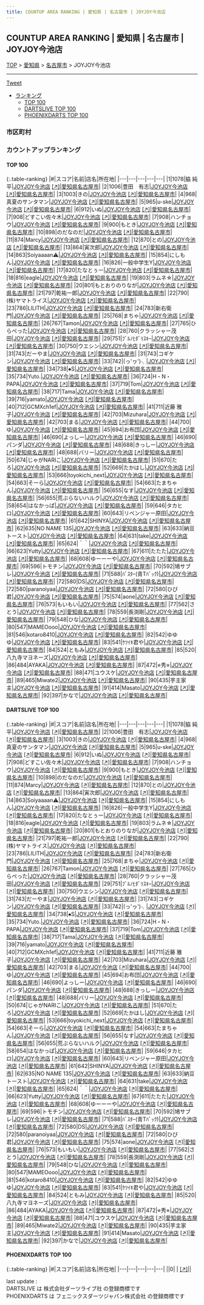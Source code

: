```yaml
---
title: COUNTUP AREA RANKING | 愛知県 | 名古屋市 | JOYJOY今池店
---
```

## COUNTUP AREA RANKING | 愛知県 | 名古屋市 | JOYJOY今池店

[TOP](/darts/rank/) > [愛知県](/darts/rank/愛知県/) > [名古屋市](/darts/rank/愛知県/名古屋市/) > JOYJOY今池店

___

<a href="https://twitter.com/share?ref_src=twsrc%5Etfw" data-text="COUNTUP AREA RANKING | 愛知県名古屋市JOYJOY今池店" class="twitter-share-button" data-hashtags="DARTSLIVE,PHOENIXDARTS,darts,ダーツ" data-show-count="false">Tweet</a>

* [ランキング](#カウントアップランキング)
    * [TOP 100](#top-100)
    * [DARTSLIVE TOP 100](#dartslive-top-100)
    * [PHOENIXDARTS TOP 100](#phoenixdarts-top-100)

### 市区町村

<ul>

</ul>

### カウントアップランキング

#### TOP 100



{:.table-ranking}
|#|スコア|名前|店名|所在地|
|---|---|---|---|---|
|1|1078|<span class="rank-name-dl">脇 純平</span>|<a href="/darts/rank/shops/b79e702b205a58aca3f63593b5358cc4.html">JOYJOY今池店</a> <a href="https://search.dartslive.com/jp/shop/b79e702b205a58aca3f63593b5358cc4">[↗]</a>|<a href="/darts/rank/愛知県/名古屋市">愛知県名古屋市</a>|
|2|1006|<span class="rank-name-dl">豊田　有志</span>|<a href="/darts/rank/shops/b79e702b205a58aca3f63593b5358cc4.html">JOYJOY今池店</a> <a href="https://search.dartslive.com/jp/shop/b79e702b205a58aca3f63593b5358cc4">[↗]</a>|<a href="/darts/rank/愛知県/名古屋市">愛知県名古屋市</a>|
|3|1003|<span class="rank-name-dl">きの</span>|<a href="/darts/rank/shops/b79e702b205a58aca3f63593b5358cc4.html">JOYJOY今池店</a> <a href="https://search.dartslive.com/jp/shop/b79e702b205a58aca3f63593b5358cc4">[↗]</a>|<a href="/darts/rank/愛知県/名古屋市">愛知県名古屋市</a>|
|4|968|<span class="rank-name-dl">真夏のサンタマン</span>|<a href="/darts/rank/shops/b79e702b205a58aca3f63593b5358cc4.html">JOYJOY今池店</a> <a href="https://search.dartslive.com/jp/shop/b79e702b205a58aca3f63593b5358cc4">[↗]</a>|<a href="/darts/rank/愛知県/名古屋市">愛知県名古屋市</a>|
|5|965|<span class="rank-name-dl">u-ske</span>|<a href="/darts/rank/shops/b79e702b205a58aca3f63593b5358cc4.html">JOYJOY今池店</a> <a href="https://search.dartslive.com/jp/shop/b79e702b205a58aca3f63593b5358cc4">[↗]</a>|<a href="/darts/rank/愛知県/名古屋市">愛知県名古屋市</a>|
|6|912|<span class="rank-name-dl">いぬ</span>|<a href="/darts/rank/shops/b79e702b205a58aca3f63593b5358cc4.html">JOYJOY今池店</a> <a href="https://search.dartslive.com/jp/shop/b79e702b205a58aca3f63593b5358cc4">[↗]</a>|<a href="/darts/rank/愛知県/名古屋市">愛知県名古屋市</a>|
|7|908|<span class="rank-name-dl">どすこい佐々木</span>|<a href="/darts/rank/shops/b79e702b205a58aca3f63593b5358cc4.html">JOYJOY今池店</a> <a href="https://search.dartslive.com/jp/shop/b79e702b205a58aca3f63593b5358cc4">[↗]</a>|<a href="/darts/rank/愛知県/名古屋市">愛知県名古屋市</a>|
|7|908|<span class="rank-name-dl">ハンチョウ</span>|<a href="/darts/rank/shops/b79e702b205a58aca3f63593b5358cc4.html">JOYJOY今池店</a> <a href="https://search.dartslive.com/jp/shop/b79e702b205a58aca3f63593b5358cc4">[↗]</a>|<a href="/darts/rank/愛知県/名古屋市">愛知県名古屋市</a>|
|9|900|<span class="rank-name-dl">もとき</span>|<a href="/darts/rank/shops/b79e702b205a58aca3f63593b5358cc4.html">JOYJOY今池店</a> <a href="https://search.dartslive.com/jp/shop/b79e702b205a58aca3f63593b5358cc4">[↗]</a>|<a href="/darts/rank/愛知県/名古屋市">愛知県名古屋市</a>|
|10|898|<span class="rank-name-dl">のだなのだ</span>|<a href="/darts/rank/shops/b79e702b205a58aca3f63593b5358cc4.html">JOYJOY今池店</a> <a href="https://search.dartslive.com/jp/shop/b79e702b205a58aca3f63593b5358cc4">[↗]</a>|<a href="/darts/rank/愛知県/名古屋市">愛知県名古屋市</a>|
|11|874|<span class="rank-name-dl">Marcy</span>|<a href="/darts/rank/shops/b79e702b205a58aca3f63593b5358cc4.html">JOYJOY今池店</a> <a href="https://search.dartslive.com/jp/shop/b79e702b205a58aca3f63593b5358cc4">[↗]</a>|<a href="/darts/rank/愛知県/名古屋市">愛知県名古屋市</a>|
|12|870|<span class="rank-name-dl">との</span>|<a href="/darts/rank/shops/b79e702b205a58aca3f63593b5358cc4.html">JOYJOY今池店</a> <a href="https://search.dartslive.com/jp/shop/b79e702b205a58aca3f63593b5358cc4">[↗]</a>|<a href="/darts/rank/愛知県/名古屋市">愛知県名古屋市</a>|
|13|864|<span class="rank-name-dl">寅次郎</span>|<a href="/darts/rank/shops/b79e702b205a58aca3f63593b5358cc4.html">JOYJOY今池店</a> <a href="https://search.dartslive.com/jp/shop/b79e702b205a58aca3f63593b5358cc4">[↗]</a>|<a href="/darts/rank/愛知県/名古屋市">愛知県名古屋市</a>|
|14|863|<span class="rank-name-dl">Soiyaaaan⚠️</span>|<a href="/darts/rank/shops/b79e702b205a58aca3f63593b5358cc4.html">JOYJOY今池店</a> <a href="https://search.dartslive.com/jp/shop/b79e702b205a58aca3f63593b5358cc4">[↗]</a>|<a href="/darts/rank/愛知県/名古屋市">愛知県名古屋市</a>|
|15|854|<span class="rank-name-dl">にしもん</span>|<a href="/darts/rank/shops/b79e702b205a58aca3f63593b5358cc4.html">JOYJOY今池店</a> <a href="https://search.dartslive.com/jp/shop/b79e702b205a58aca3f63593b5358cc4">[↗]</a>|<a href="/darts/rank/愛知県/名古屋市">愛知県名古屋市</a>|
|16|826|<span class="rank-name-dl">一般中学生Y</span>|<a href="/darts/rank/shops/b79e702b205a58aca3f63593b5358cc4.html">JOYJOY今池店</a> <a href="https://search.dartslive.com/jp/shop/b79e702b205a58aca3f63593b5358cc4">[↗]</a>|<a href="/darts/rank/愛知県/名古屋市">愛知県名古屋市</a>|
|17|820|<span class="rank-name-dl">たなとぅー</span>|<a href="/darts/rank/shops/b79e702b205a58aca3f63593b5358cc4.html">JOYJOY今池店</a> <a href="https://search.dartslive.com/jp/shop/b79e702b205a58aca3f63593b5358cc4">[↗]</a>|<a href="/darts/rank/愛知県/名古屋市">愛知県名古屋市</a>|
|18|816|<span class="rank-name-dl">eagle</span>|<a href="/darts/rank/shops/b79e702b205a58aca3f63593b5358cc4.html">JOYJOY今池店</a> <a href="https://search.dartslive.com/jp/shop/b79e702b205a58aca3f63593b5358cc4">[↗]</a>|<a href="/darts/rank/愛知県/名古屋市">愛知県名古屋市</a>|
|19|803|<span class="rank-name-dl">ラムネ☆</span>|<a href="/darts/rank/shops/b79e702b205a58aca3f63593b5358cc4.html">JOYJOY今池店</a> <a href="https://search.dartslive.com/jp/shop/b79e702b205a58aca3f63593b5358cc4">[↗]</a>|<a href="/darts/rank/愛知県/名古屋市">愛知県名古屋市</a>|
|20|801|<span class="rank-name-dl">もとおりのりなが</span>|<a href="/darts/rank/shops/b79e702b205a58aca3f63593b5358cc4.html">JOYJOY今池店</a> <a href="https://search.dartslive.com/jp/shop/b79e702b205a58aca3f63593b5358cc4">[↗]</a>|<a href="/darts/rank/愛知県/名古屋市">愛知県名古屋市</a>|
|21|797|<span class="rank-name-dl">乾祐一郎</span>|<a href="/darts/rank/shops/b79e702b205a58aca3f63593b5358cc4.html">JOYJOY今池店</a> <a href="https://search.dartslive.com/jp/shop/b79e702b205a58aca3f63593b5358cc4">[↗]</a>|<a href="/darts/rank/愛知県/名古屋市">愛知県名古屋市</a>|
|22|790|<span class="rank-name-dl">(株)ヤマトライス</span>|<a href="/darts/rank/shops/b79e702b205a58aca3f63593b5358cc4.html">JOYJOY今池店</a> <a href="https://search.dartslive.com/jp/shop/b79e702b205a58aca3f63593b5358cc4">[↗]</a>|<a href="/darts/rank/愛知県/名古屋市">愛知県名古屋市</a>|
|23|786|<span class="rank-name-dl">LILITH</span>|<a href="/darts/rank/shops/b79e702b205a58aca3f63593b5358cc4.html">JOYJOY今池店</a> <a href="https://search.dartslive.com/jp/shop/b79e702b205a58aca3f63593b5358cc4">[↗]</a>|<a href="/darts/rank/愛知県/名古屋市">愛知県名古屋市</a>|
|24|783|<span class="rank-name-dl">新右衛門</span>|<a href="/darts/rank/shops/b79e702b205a58aca3f63593b5358cc4.html">JOYJOY今池店</a> <a href="https://search.dartslive.com/jp/shop/b79e702b205a58aca3f63593b5358cc4">[↗]</a>|<a href="/darts/rank/愛知県/名古屋市">愛知県名古屋市</a>|
|25|768|<span class="rank-name-dl">まちゃ</span>|<a href="/darts/rank/shops/b79e702b205a58aca3f63593b5358cc4.html">JOYJOY今池店</a> <a href="https://search.dartslive.com/jp/shop/b79e702b205a58aca3f63593b5358cc4">[↗]</a>|<a href="/darts/rank/愛知県/名古屋市">愛知県名古屋市</a>|
|26|767|<span class="rank-name-dl">Tamon</span>|<a href="/darts/rank/shops/b79e702b205a58aca3f63593b5358cc4.html">JOYJOY今池店</a> <a href="https://search.dartslive.com/jp/shop/b79e702b205a58aca3f63593b5358cc4">[↗]</a>|<a href="/darts/rank/愛知県/名古屋市">愛知県名古屋市</a>|
|27|765|<span class="rank-name-dl">ひらぺった</span>|<a href="/darts/rank/shops/b79e702b205a58aca3f63593b5358cc4.html">JOYJOY今池店</a> <a href="https://search.dartslive.com/jp/shop/b79e702b205a58aca3f63593b5358cc4">[↗]</a>|<a href="/darts/rank/愛知県/名古屋市">愛知県名古屋市</a>|
|28|760|<span class="rank-name-dl">クラッシャー茂田</span>|<a href="/darts/rank/shops/b79e702b205a58aca3f63593b5358cc4.html">JOYJOY今池店</a> <a href="https://search.dartslive.com/jp/shop/b79e702b205a58aca3f63593b5358cc4">[↗]</a>|<a href="/darts/rank/愛知県/名古屋市">愛知県名古屋市</a>|
|29|751|<span class="rank-name-dl">ﾌﾞﾙﾉﾋﾀﾞﾘｽｷｰ</span>|<a href="/darts/rank/shops/b79e702b205a58aca3f63593b5358cc4.html">JOYJOY今池店</a> <a href="https://search.dartslive.com/jp/shop/b79e702b205a58aca3f63593b5358cc4">[↗]</a>|<a href="/darts/rank/愛知県/名古屋市">愛知県名古屋市</a>|
|30|750|<span class="rank-name-dl">ウエシン</span>|<a href="/darts/rank/shops/b79e702b205a58aca3f63593b5358cc4.html">JOYJOY今池店</a> <a href="https://search.dartslive.com/jp/shop/b79e702b205a58aca3f63593b5358cc4">[↗]</a>|<a href="/darts/rank/愛知県/名古屋市">愛知県名古屋市</a>|
|31|743|<span class="rank-name-dl">だーやま</span>|<a href="/darts/rank/shops/b79e702b205a58aca3f63593b5358cc4.html">JOYJOY今池店</a> <a href="https://search.dartslive.com/jp/shop/b79e702b205a58aca3f63593b5358cc4">[↗]</a>|<a href="/darts/rank/愛知県/名古屋市">愛知県名古屋市</a>|
|31|743|<span class="rank-name-dl">コギケン</span>|<a href="/darts/rank/shops/b79e702b205a58aca3f63593b5358cc4.html">JOYJOY今池店</a> <a href="https://search.dartslive.com/jp/shop/b79e702b205a58aca3f63593b5358cc4">[↗]</a>|<a href="/darts/rank/愛知県/名古屋市">愛知県名古屋市</a>|
|33|742|<span class="rank-name-dl">(っ&#x27;ヮ&#x27;)╮</span>|<a href="/darts/rank/shops/b79e702b205a58aca3f63593b5358cc4.html">JOYJOY今池店</a> <a href="https://search.dartslive.com/jp/shop/b79e702b205a58aca3f63593b5358cc4">[↗]</a>|<a href="/darts/rank/愛知県/名古屋市">愛知県名古屋市</a>|
|34|738|<span class="rank-name-dl">♠︎S</span>|<a href="/darts/rank/shops/b79e702b205a58aca3f63593b5358cc4.html">JOYJOY今池店</a> <a href="https://search.dartslive.com/jp/shop/b79e702b205a58aca3f63593b5358cc4">[↗]</a>|<a href="/darts/rank/愛知県/名古屋市">愛知県名古屋市</a>|
|35|734|<span class="rank-name-dl">Yuto.</span>|<a href="/darts/rank/shops/b79e702b205a58aca3f63593b5358cc4.html">JOYJOY今池店</a> <a href="https://search.dartslive.com/jp/shop/b79e702b205a58aca3f63593b5358cc4">[↗]</a>|<a href="/darts/rank/愛知県/名古屋市">愛知県名古屋市</a>|
|36|724|<span class="rank-name-dl">H・N・PAPA</span>|<a href="/darts/rank/shops/b79e702b205a58aca3f63593b5358cc4.html">JOYJOY今池店</a> <a href="https://search.dartslive.com/jp/shop/b79e702b205a58aca3f63593b5358cc4">[↗]</a>|<a href="/darts/rank/愛知県/名古屋市">愛知県名古屋市</a>|
|37|719|<span class="rank-name-dl">Tom</span>|<a href="/darts/rank/shops/b79e702b205a58aca3f63593b5358cc4.html">JOYJOY今池店</a> <a href="https://search.dartslive.com/jp/shop/b79e702b205a58aca3f63593b5358cc4">[↗]</a>|<a href="/darts/rank/愛知県/名古屋市">愛知県名古屋市</a>|
|38|717|<span class="rank-name-dl">Tama</span>|<a href="/darts/rank/shops/b79e702b205a58aca3f63593b5358cc4.html">JOYJOY今池店</a> <a href="https://search.dartslive.com/jp/shop/b79e702b205a58aca3f63593b5358cc4">[↗]</a>|<a href="/darts/rank/愛知県/名古屋市">愛知県名古屋市</a>|
|39|716|<span class="rank-name-dl">yamato</span>|<a href="/darts/rank/shops/b79e702b205a58aca3f63593b5358cc4.html">JOYJOY今池店</a> <a href="https://search.dartslive.com/jp/shop/b79e702b205a58aca3f63593b5358cc4">[↗]</a>|<a href="/darts/rank/愛知県/名古屋市">愛知県名古屋市</a>|
|40|712|<span class="rank-name-dl">GCMXch1ef</span>|<a href="/darts/rank/shops/b79e702b205a58aca3f63593b5358cc4.html">JOYJOY今池店</a> <a href="https://search.dartslive.com/jp/shop/b79e702b205a58aca3f63593b5358cc4">[↗]</a>|<a href="/darts/rank/愛知県/名古屋市">愛知県名古屋市</a>|
|41|711|<span class="rank-name-dl">近藤 雅子</span>|<a href="/darts/rank/shops/b79e702b205a58aca3f63593b5358cc4.html">JOYJOY今池店</a> <a href="https://search.dartslive.com/jp/shop/b79e702b205a58aca3f63593b5358cc4">[↗]</a>|<a href="/darts/rank/愛知県/名古屋市">愛知県名古屋市</a>|
|42|703|<span class="rank-name-dl">Mizuhara</span>|<a href="/darts/rank/shops/b79e702b205a58aca3f63593b5358cc4.html">JOYJOY今池店</a> <a href="https://search.dartslive.com/jp/shop/b79e702b205a58aca3f63593b5358cc4">[↗]</a>|<a href="/darts/rank/愛知県/名古屋市">愛知県名古屋市</a>|
|42|703|<span class="rank-name-dl">まる</span>|<a href="/darts/rank/shops/b79e702b205a58aca3f63593b5358cc4.html">JOYJOY今池店</a> <a href="https://search.dartslive.com/jp/shop/b79e702b205a58aca3f63593b5358cc4">[↗]</a>|<a href="/darts/rank/愛知県/名古屋市">愛知県名古屋市</a>|
|44|700|<span class="rank-name-dl">ゆ</span>|<a href="/darts/rank/shops/b79e702b205a58aca3f63593b5358cc4.html">JOYJOY今池店</a> <a href="https://search.dartslive.com/jp/shop/b79e702b205a58aca3f63593b5358cc4">[↗]</a>|<a href="/darts/rank/愛知県/名古屋市">愛知県名古屋市</a>|
|45|694|<span class="rank-name-dl">お布団</span>|<a href="/darts/rank/shops/b79e702b205a58aca3f63593b5358cc4.html">JOYJOY今池店</a> <a href="https://search.dartslive.com/jp/shop/b79e702b205a58aca3f63593b5358cc4">[↗]</a>|<a href="/darts/rank/愛知県/名古屋市">愛知県名古屋市</a>|
|46|690|<span class="rank-name-dl">よっしー</span>|<a href="/darts/rank/shops/b79e702b205a58aca3f63593b5358cc4.html">JOYJOY今池店</a> <a href="https://search.dartslive.com/jp/shop/b79e702b205a58aca3f63593b5358cc4">[↗]</a>|<a href="/darts/rank/愛知県/名古屋市">愛知県名古屋市</a>|
|46|690|<span class="rank-name-dl">パンダ</span>|<a href="/darts/rank/shops/b79e702b205a58aca3f63593b5358cc4.html">JOYJOY今池店</a> <a href="https://search.dartslive.com/jp/shop/b79e702b205a58aca3f63593b5358cc4">[↗]</a>|<a href="/darts/rank/愛知県/名古屋市">愛知県名古屋市</a>|
|48|688|<span class="rank-name-dl">きっしー</span>|<a href="/darts/rank/shops/b79e702b205a58aca3f63593b5358cc4.html">JOYJOY今池店</a> <a href="https://search.dartslive.com/jp/shop/b79e702b205a58aca3f63593b5358cc4">[↗]</a>|<a href="/darts/rank/愛知県/名古屋市">愛知県名古屋市</a>|
|48|688|<span class="rank-name-dl">バリー</span>|<a href="/darts/rank/shops/b79e702b205a58aca3f63593b5358cc4.html">JOYJOY今池店</a> <a href="https://search.dartslive.com/jp/shop/b79e702b205a58aca3f63593b5358cc4">[↗]</a>|<a href="/darts/rank/愛知県/名古屋市">愛知県名古屋市</a>|
|50|674|<span class="rank-name-dl">じゃがNARIこ</span>|<a href="/darts/rank/shops/b79e702b205a58aca3f63593b5358cc4.html">JOYJOY今池店</a> <a href="https://search.dartslive.com/jp/shop/b79e702b205a58aca3f63593b5358cc4">[↗]</a>|<a href="/darts/rank/愛知県/名古屋市">愛知県名古屋市</a>|
|51|670|<span class="rank-name-dl">たろ</span>|<a href="/darts/rank/shops/b79e702b205a58aca3f63593b5358cc4.html">JOYJOY今池店</a> <a href="https://search.dartslive.com/jp/shop/b79e702b205a58aca3f63593b5358cc4">[↗]</a>|<a href="/darts/rank/愛知県/名古屋市">愛知県名古屋市</a>|
|52|669|<span class="rank-name-dl">たかはし</span>|<a href="/darts/rank/shops/b79e702b205a58aca3f63593b5358cc4.html">JOYJOY今池店</a> <a href="https://search.dartslive.com/jp/shop/b79e702b205a58aca3f63593b5358cc4">[↗]</a>|<a href="/darts/rank/愛知県/名古屋市">愛知県名古屋市</a>|
|53|666|<span class="rank-name-dl">toyokichi_next</span>|<a href="/darts/rank/shops/b79e702b205a58aca3f63593b5358cc4.html">JOYJOY今池店</a> <a href="https://search.dartslive.com/jp/shop/b79e702b205a58aca3f63593b5358cc4">[↗]</a>|<a href="/darts/rank/愛知県/名古屋市">愛知県名古屋市</a>|
|54|663|<span class="rank-name-dl">そーら</span>|<a href="/darts/rank/shops/b79e702b205a58aca3f63593b5358cc4.html">JOYJOY今池店</a> <a href="https://search.dartslive.com/jp/shop/b79e702b205a58aca3f63593b5358cc4">[↗]</a>|<a href="/darts/rank/愛知県/名古屋市">愛知県名古屋市</a>|
|54|663|<span class="rank-name-dl">たまちゃん</span>|<a href="/darts/rank/shops/b79e702b205a58aca3f63593b5358cc4.html">JOYJOY今池店</a> <a href="https://search.dartslive.com/jp/shop/b79e702b205a58aca3f63593b5358cc4">[↗]</a>|<a href="/darts/rank/愛知県/名古屋市">愛知県名古屋市</a>|
|56|655|<span class="rank-name-dl">なす</span>|<a href="/darts/rank/shops/b79e702b205a58aca3f63593b5358cc4.html">JOYJOY今池店</a> <a href="https://search.dartslive.com/jp/shop/b79e702b205a58aca3f63593b5358cc4">[↗]</a>|<a href="/darts/rank/愛知県/名古屋市">愛知県名古屋市</a>|
|56|655|<span class="rank-name-dl">荒ぶらないハルク</span>|<a href="/darts/rank/shops/b79e702b205a58aca3f63593b5358cc4.html">JOYJOY今池店</a> <a href="https://search.dartslive.com/jp/shop/b79e702b205a58aca3f63593b5358cc4">[↗]</a>|<a href="/darts/rank/愛知県/名古屋市">愛知県名古屋市</a>|
|58|654|<span class="rank-name-dl">はなかっぱ</span>|<a href="/darts/rank/shops/b79e702b205a58aca3f63593b5358cc4.html">JOYJOY今池店</a> <a href="https://search.dartslive.com/jp/shop/b79e702b205a58aca3f63593b5358cc4">[↗]</a>|<a href="/darts/rank/愛知県/名古屋市">愛知県名古屋市</a>|
|59|646|<span class="rank-name-dl">タカヒロ</span>|<a href="/darts/rank/shops/b79e702b205a58aca3f63593b5358cc4.html">JOYJOY今池店</a> <a href="https://search.dartslive.com/jp/shop/b79e702b205a58aca3f63593b5358cc4">[↗]</a>|<a href="/darts/rank/愛知県/名古屋市">愛知県名古屋市</a>|
|60|643|<span class="rank-name-dl">リベンジャー原田</span>|<a href="/darts/rank/shops/b79e702b205a58aca3f63593b5358cc4.html">JOYJOY今池店</a> <a href="https://search.dartslive.com/jp/shop/b79e702b205a58aca3f63593b5358cc4">[↗]</a>|<a href="/darts/rank/愛知県/名古屋市">愛知県名古屋市</a>|
|61|642|<span class="rank-name-dl">SHINYA</span>|<a href="/darts/rank/shops/b79e702b205a58aca3f63593b5358cc4.html">JOYJOY今池店</a> <a href="https://search.dartslive.com/jp/shop/b79e702b205a58aca3f63593b5358cc4">[↗]</a>|<a href="/darts/rank/愛知県/名古屋市">愛知県名古屋市</a>|
|62|635|<span class="rank-name-dl">NO NAME 135</span>|<a href="/darts/rank/shops/b79e702b205a58aca3f63593b5358cc4.html">JOYJOY今池店</a> <a href="https://search.dartslive.com/jp/shop/b79e702b205a58aca3f63593b5358cc4">[↗]</a>|<a href="/darts/rank/愛知県/名古屋市">愛知県名古屋市</a>|
|63|633|<span class="rank-name-dl">納豆トースト</span>|<a href="/darts/rank/shops/b79e702b205a58aca3f63593b5358cc4.html">JOYJOY今池店</a> <a href="https://search.dartslive.com/jp/shop/b79e702b205a58aca3f63593b5358cc4">[↗]</a>|<a href="/darts/rank/愛知県/名古屋市">愛知県名古屋市</a>|
|64|631|<span class="rank-name-dl">take</span>|<a href="/darts/rank/shops/b79e702b205a58aca3f63593b5358cc4.html">JOYJOY今池店</a> <a href="https://search.dartslive.com/jp/shop/b79e702b205a58aca3f63593b5358cc4">[↗]</a>|<a href="/darts/rank/愛知県/名古屋市">愛知県名古屋市</a>|
|65|624|<span class="rank-name-dl">＾＾</span>|<a href="/darts/rank/shops/b79e702b205a58aca3f63593b5358cc4.html">JOYJOY今池店</a> <a href="https://search.dartslive.com/jp/shop/b79e702b205a58aca3f63593b5358cc4">[↗]</a>|<a href="/darts/rank/愛知県/名古屋市">愛知県名古屋市</a>|
|66|623|<span class="rank-name-dl">Yutty</span>|<a href="/darts/rank/shops/b79e702b205a58aca3f63593b5358cc4.html">JOYJOY今池店</a> <a href="https://search.dartslive.com/jp/shop/b79e702b205a58aca3f63593b5358cc4">[↗]</a>|<a href="/darts/rank/愛知県/名古屋市">愛知県名古屋市</a>|
|67|611|<span class="rank-name-dl">たたた</span>|<a href="/darts/rank/shops/b79e702b205a58aca3f63593b5358cc4.html">JOYJOY今池店</a> <a href="https://search.dartslive.com/jp/shop/b79e702b205a58aca3f63593b5358cc4">[↗]</a>|<a href="/darts/rank/愛知県/名古屋市">愛知県名古屋市</a>|
|68|608|<span class="rank-name-dl">ゆーーーや</span>|<a href="/darts/rank/shops/b79e702b205a58aca3f63593b5358cc4.html">JOYJOY今池店</a> <a href="https://search.dartslive.com/jp/shop/b79e702b205a58aca3f63593b5358cc4">[↗]</a>|<a href="/darts/rank/愛知県/名古屋市">愛知県名古屋市</a>|
|69|596|<span class="rank-name-dl">トモチン</span>|<a href="/darts/rank/shops/b79e702b205a58aca3f63593b5358cc4.html">JOYJOY今池店</a> <a href="https://search.dartslive.com/jp/shop/b79e702b205a58aca3f63593b5358cc4">[↗]</a>|<a href="/darts/rank/愛知県/名古屋市">愛知県名古屋市</a>|
|70|592|<span class="rank-name-dl">鳩サブレ</span>|<a href="/darts/rank/shops/b79e702b205a58aca3f63593b5358cc4.html">JOYJOY今池店</a> <a href="https://search.dartslive.com/jp/shop/b79e702b205a58aca3f63593b5358cc4">[↗]</a>|<a href="/darts/rank/愛知県/名古屋市">愛知県名古屋市</a>|
|71|588|<span class="rank-name-dl">ﾊﾞｽﾀｰ(青Tﾊﾞｯｸ)</span>|<a href="/darts/rank/shops/b79e702b205a58aca3f63593b5358cc4.html">JOYJOY今池店</a> <a href="https://search.dartslive.com/jp/shop/b79e702b205a58aca3f63593b5358cc4">[↗]</a>|<a href="/darts/rank/愛知県/名古屋市">愛知県名古屋市</a>|
|72|580|<span class="rank-name-dl">DS</span>|<a href="/darts/rank/shops/b79e702b205a58aca3f63593b5358cc4.html">JOYJOY今池店</a> <a href="https://search.dartslive.com/jp/shop/b79e702b205a58aca3f63593b5358cc4">[↗]</a>|<a href="/darts/rank/愛知県/名古屋市">愛知県名古屋市</a>|
|72|580|<span class="rank-name-dl">paranoiyaa</span>|<a href="/darts/rank/shops/b79e702b205a58aca3f63593b5358cc4.html">JOYJOY今池店</a> <a href="https://search.dartslive.com/jp/shop/b79e702b205a58aca3f63593b5358cc4">[↗]</a>|<a href="/darts/rank/愛知県/名古屋市">愛知県名古屋市</a>|
|72|580|<span class="rank-name-dl">ひび君</span>|<a href="/darts/rank/shops/b79e702b205a58aca3f63593b5358cc4.html">JOYJOY今池店</a> <a href="https://search.dartslive.com/jp/shop/b79e702b205a58aca3f63593b5358cc4">[↗]</a>|<a href="/darts/rank/愛知県/名古屋市">愛知県名古屋市</a>|
|75|574|<span class="rank-name-dl">aone</span>|<a href="/darts/rank/shops/b79e702b205a58aca3f63593b5358cc4.html">JOYJOY今池店</a> <a href="https://search.dartslive.com/jp/shop/b79e702b205a58aca3f63593b5358cc4">[↗]</a>|<a href="/darts/rank/愛知県/名古屋市">愛知県名古屋市</a>|
|76|573|<span class="rank-name-dl">もいもい</span>|<a href="/darts/rank/shops/b79e702b205a58aca3f63593b5358cc4.html">JOYJOY今池店</a> <a href="https://search.dartslive.com/jp/shop/b79e702b205a58aca3f63593b5358cc4">[↗]</a>|<a href="/darts/rank/愛知県/名古屋市">愛知県名古屋市</a>|
|77|562|<span class="rank-name-dl">さとう</span>|<a href="/darts/rank/shops/b79e702b205a58aca3f63593b5358cc4.html">JOYJOY今池店</a> <a href="https://search.dartslive.com/jp/shop/b79e702b205a58aca3f63593b5358cc4">[↗]</a>|<a href="/darts/rank/愛知県/名古屋市">愛知県名古屋市</a>|
|78|559|<span class="rank-name-dl">長渕剛</span>|<a href="/darts/rank/shops/b79e702b205a58aca3f63593b5358cc4.html">JOYJOY今池店</a> <a href="https://search.dartslive.com/jp/shop/b79e702b205a58aca3f63593b5358cc4">[↗]</a>|<a href="/darts/rank/愛知県/名古屋市">愛知県名古屋市</a>|
|79|548|<span class="rank-name-dl">ひな</span>|<a href="/darts/rank/shops/b79e702b205a58aca3f63593b5358cc4.html">JOYJOY今池店</a> <a href="https://search.dartslive.com/jp/shop/b79e702b205a58aca3f63593b5358cc4">[↗]</a>|<a href="/darts/rank/愛知県/名古屋市">愛知県名古屋市</a>|
|80|547|<span class="rank-name-dl">MAMEOooo</span>|<a href="/darts/rank/shops/b79e702b205a58aca3f63593b5358cc4.html">JOYJOY今池店</a> <a href="https://search.dartslive.com/jp/shop/b79e702b205a58aca3f63593b5358cc4">[↗]</a>|<a href="/darts/rank/愛知県/名古屋市">愛知県名古屋市</a>|
|81|546|<span class="rank-name-dl">kotaro8410</span>|<a href="/darts/rank/shops/b79e702b205a58aca3f63593b5358cc4.html">JOYJOY今池店</a> <a href="https://search.dartslive.com/jp/shop/b79e702b205a58aca3f63593b5358cc4">[↗]</a>|<a href="/darts/rank/愛知県/名古屋市">愛知県名古屋市</a>|
|82|542|<span class="rank-name-dl">ゆゆゆ</span>|<a href="/darts/rank/shops/b79e702b205a58aca3f63593b5358cc4.html">JOYJOY今池店</a> <a href="https://search.dartslive.com/jp/shop/b79e702b205a58aca3f63593b5358cc4">[↗]</a>|<a href="/darts/rank/愛知県/名古屋市">愛知県名古屋市</a>|
|83|541|<span class="rank-name-dl">ｹﾂｲｷ君や</span>|<a href="/darts/rank/shops/b79e702b205a58aca3f63593b5358cc4.html">JOYJOY今池店</a> <a href="https://search.dartslive.com/jp/shop/b79e702b205a58aca3f63593b5358cc4">[↗]</a>|<a href="/darts/rank/愛知県/名古屋市">愛知県名古屋市</a>|
|84|524|<span class="rank-name-dl">ともみ</span>|<a href="/darts/rank/shops/b79e702b205a58aca3f63593b5358cc4.html">JOYJOY今池店</a> <a href="https://search.dartslive.com/jp/shop/b79e702b205a58aca3f63593b5358cc4">[↗]</a>|<a href="/darts/rank/愛知県/名古屋市">愛知県名古屋市</a>|
|85|520|<span class="rank-name-dl">八九寺マヨネーズ</span>|<a href="/darts/rank/shops/b79e702b205a58aca3f63593b5358cc4.html">JOYJOY今池店</a> <a href="https://search.dartslive.com/jp/shop/b79e702b205a58aca3f63593b5358cc4">[↗]</a>|<a href="/darts/rank/愛知県/名古屋市">愛知県名古屋市</a>|
|86|484|<span class="rank-name-dl">AYAKA</span>|<a href="/darts/rank/shops/b79e702b205a58aca3f63593b5358cc4.html">JOYJOY今池店</a> <a href="https://search.dartslive.com/jp/shop/b79e702b205a58aca3f63593b5358cc4">[↗]</a>|<a href="/darts/rank/愛知県/名古屋市">愛知県名古屋市</a>|
|87|472|<span class="rank-name-dl">⭐︎秀⭐︎</span>|<a href="/darts/rank/shops/b79e702b205a58aca3f63593b5358cc4.html">JOYJOY今池店</a> <a href="https://search.dartslive.com/jp/shop/b79e702b205a58aca3f63593b5358cc4">[↗]</a>|<a href="/darts/rank/愛知県/名古屋市">愛知県名古屋市</a>|
|88|471|<span class="rank-name-dl">ユウスケ</span>|<a href="/darts/rank/shops/b79e702b205a58aca3f63593b5358cc4.html">JOYJOY今池店</a> <a href="https://search.dartslive.com/jp/shop/b79e702b205a58aca3f63593b5358cc4">[↗]</a>|<a href="/darts/rank/愛知県/名古屋市">愛知県名古屋市</a>|
|89|465|<span class="rank-name-dl">Miwate2</span>|<a href="/darts/rank/shops/b79e702b205a58aca3f63593b5358cc4.html">JOYJOY今池店</a> <a href="https://search.dartslive.com/jp/shop/b79e702b205a58aca3f63593b5358cc4">[↗]</a>|<a href="/darts/rank/愛知県/名古屋市">愛知県名古屋市</a>|
|90|435|<span class="rank-name-dl">芋主家主</span>|<a href="/darts/rank/shops/b79e702b205a58aca3f63593b5358cc4.html">JOYJOY今池店</a> <a href="https://search.dartslive.com/jp/shop/b79e702b205a58aca3f63593b5358cc4">[↗]</a>|<a href="/darts/rank/愛知県/名古屋市">愛知県名古屋市</a>|
|91|414|<span class="rank-name-dl">Masato</span>|<a href="/darts/rank/shops/b79e702b205a58aca3f63593b5358cc4.html">JOYJOY今池店</a> <a href="https://search.dartslive.com/jp/shop/b79e702b205a58aca3f63593b5358cc4">[↗]</a>|<a href="/darts/rank/愛知県/名古屋市">愛知県名古屋市</a>|
|92|397|<span class="rank-name-dl">かなで</span>|<a href="/darts/rank/shops/b79e702b205a58aca3f63593b5358cc4.html">JOYJOY今池店</a> <a href="https://search.dartslive.com/jp/shop/b79e702b205a58aca3f63593b5358cc4">[↗]</a>|<a href="/darts/rank/愛知県/名古屋市">愛知県名古屋市</a>|


#### DARTSLIVE TOP 100



{:.table-ranking}
|#|スコア|名前|店名|所在地|
|---|---|---|---|---|
|1|1078|<span class="rank-name-dl">脇 純平</span>|<a href="/darts/rank/shops/b79e702b205a58aca3f63593b5358cc4.html">JOYJOY今池店</a> <a href="https://search.dartslive.com/jp/shop/b79e702b205a58aca3f63593b5358cc4">[↗]</a>|<a href="/darts/rank/愛知県/名古屋市">愛知県名古屋市</a>|
|2|1006|<span class="rank-name-dl">豊田　有志</span>|<a href="/darts/rank/shops/b79e702b205a58aca3f63593b5358cc4.html">JOYJOY今池店</a> <a href="https://search.dartslive.com/jp/shop/b79e702b205a58aca3f63593b5358cc4">[↗]</a>|<a href="/darts/rank/愛知県/名古屋市">愛知県名古屋市</a>|
|3|1003|<span class="rank-name-dl">きの</span>|<a href="/darts/rank/shops/b79e702b205a58aca3f63593b5358cc4.html">JOYJOY今池店</a> <a href="https://search.dartslive.com/jp/shop/b79e702b205a58aca3f63593b5358cc4">[↗]</a>|<a href="/darts/rank/愛知県/名古屋市">愛知県名古屋市</a>|
|4|968|<span class="rank-name-dl">真夏のサンタマン</span>|<a href="/darts/rank/shops/b79e702b205a58aca3f63593b5358cc4.html">JOYJOY今池店</a> <a href="https://search.dartslive.com/jp/shop/b79e702b205a58aca3f63593b5358cc4">[↗]</a>|<a href="/darts/rank/愛知県/名古屋市">愛知県名古屋市</a>|
|5|965|<span class="rank-name-dl">u-ske</span>|<a href="/darts/rank/shops/b79e702b205a58aca3f63593b5358cc4.html">JOYJOY今池店</a> <a href="https://search.dartslive.com/jp/shop/b79e702b205a58aca3f63593b5358cc4">[↗]</a>|<a href="/darts/rank/愛知県/名古屋市">愛知県名古屋市</a>|
|6|912|<span class="rank-name-dl">いぬ</span>|<a href="/darts/rank/shops/b79e702b205a58aca3f63593b5358cc4.html">JOYJOY今池店</a> <a href="https://search.dartslive.com/jp/shop/b79e702b205a58aca3f63593b5358cc4">[↗]</a>|<a href="/darts/rank/愛知県/名古屋市">愛知県名古屋市</a>|
|7|908|<span class="rank-name-dl">どすこい佐々木</span>|<a href="/darts/rank/shops/b79e702b205a58aca3f63593b5358cc4.html">JOYJOY今池店</a> <a href="https://search.dartslive.com/jp/shop/b79e702b205a58aca3f63593b5358cc4">[↗]</a>|<a href="/darts/rank/愛知県/名古屋市">愛知県名古屋市</a>|
|7|908|<span class="rank-name-dl">ハンチョウ</span>|<a href="/darts/rank/shops/b79e702b205a58aca3f63593b5358cc4.html">JOYJOY今池店</a> <a href="https://search.dartslive.com/jp/shop/b79e702b205a58aca3f63593b5358cc4">[↗]</a>|<a href="/darts/rank/愛知県/名古屋市">愛知県名古屋市</a>|
|9|900|<span class="rank-name-dl">もとき</span>|<a href="/darts/rank/shops/b79e702b205a58aca3f63593b5358cc4.html">JOYJOY今池店</a> <a href="https://search.dartslive.com/jp/shop/b79e702b205a58aca3f63593b5358cc4">[↗]</a>|<a href="/darts/rank/愛知県/名古屋市">愛知県名古屋市</a>|
|10|898|<span class="rank-name-dl">のだなのだ</span>|<a href="/darts/rank/shops/b79e702b205a58aca3f63593b5358cc4.html">JOYJOY今池店</a> <a href="https://search.dartslive.com/jp/shop/b79e702b205a58aca3f63593b5358cc4">[↗]</a>|<a href="/darts/rank/愛知県/名古屋市">愛知県名古屋市</a>|
|11|874|<span class="rank-name-dl">Marcy</span>|<a href="/darts/rank/shops/b79e702b205a58aca3f63593b5358cc4.html">JOYJOY今池店</a> <a href="https://search.dartslive.com/jp/shop/b79e702b205a58aca3f63593b5358cc4">[↗]</a>|<a href="/darts/rank/愛知県/名古屋市">愛知県名古屋市</a>|
|12|870|<span class="rank-name-dl">との</span>|<a href="/darts/rank/shops/b79e702b205a58aca3f63593b5358cc4.html">JOYJOY今池店</a> <a href="https://search.dartslive.com/jp/shop/b79e702b205a58aca3f63593b5358cc4">[↗]</a>|<a href="/darts/rank/愛知県/名古屋市">愛知県名古屋市</a>|
|13|864|<span class="rank-name-dl">寅次郎</span>|<a href="/darts/rank/shops/b79e702b205a58aca3f63593b5358cc4.html">JOYJOY今池店</a> <a href="https://search.dartslive.com/jp/shop/b79e702b205a58aca3f63593b5358cc4">[↗]</a>|<a href="/darts/rank/愛知県/名古屋市">愛知県名古屋市</a>|
|14|863|<span class="rank-name-dl">Soiyaaaan⚠️</span>|<a href="/darts/rank/shops/b79e702b205a58aca3f63593b5358cc4.html">JOYJOY今池店</a> <a href="https://search.dartslive.com/jp/shop/b79e702b205a58aca3f63593b5358cc4">[↗]</a>|<a href="/darts/rank/愛知県/名古屋市">愛知県名古屋市</a>|
|15|854|<span class="rank-name-dl">にしもん</span>|<a href="/darts/rank/shops/b79e702b205a58aca3f63593b5358cc4.html">JOYJOY今池店</a> <a href="https://search.dartslive.com/jp/shop/b79e702b205a58aca3f63593b5358cc4">[↗]</a>|<a href="/darts/rank/愛知県/名古屋市">愛知県名古屋市</a>|
|16|826|<span class="rank-name-dl">一般中学生Y</span>|<a href="/darts/rank/shops/b79e702b205a58aca3f63593b5358cc4.html">JOYJOY今池店</a> <a href="https://search.dartslive.com/jp/shop/b79e702b205a58aca3f63593b5358cc4">[↗]</a>|<a href="/darts/rank/愛知県/名古屋市">愛知県名古屋市</a>|
|17|820|<span class="rank-name-dl">たなとぅー</span>|<a href="/darts/rank/shops/b79e702b205a58aca3f63593b5358cc4.html">JOYJOY今池店</a> <a href="https://search.dartslive.com/jp/shop/b79e702b205a58aca3f63593b5358cc4">[↗]</a>|<a href="/darts/rank/愛知県/名古屋市">愛知県名古屋市</a>|
|18|816|<span class="rank-name-dl">eagle</span>|<a href="/darts/rank/shops/b79e702b205a58aca3f63593b5358cc4.html">JOYJOY今池店</a> <a href="https://search.dartslive.com/jp/shop/b79e702b205a58aca3f63593b5358cc4">[↗]</a>|<a href="/darts/rank/愛知県/名古屋市">愛知県名古屋市</a>|
|19|803|<span class="rank-name-dl">ラムネ☆</span>|<a href="/darts/rank/shops/b79e702b205a58aca3f63593b5358cc4.html">JOYJOY今池店</a> <a href="https://search.dartslive.com/jp/shop/b79e702b205a58aca3f63593b5358cc4">[↗]</a>|<a href="/darts/rank/愛知県/名古屋市">愛知県名古屋市</a>|
|20|801|<span class="rank-name-dl">もとおりのりなが</span>|<a href="/darts/rank/shops/b79e702b205a58aca3f63593b5358cc4.html">JOYJOY今池店</a> <a href="https://search.dartslive.com/jp/shop/b79e702b205a58aca3f63593b5358cc4">[↗]</a>|<a href="/darts/rank/愛知県/名古屋市">愛知県名古屋市</a>|
|21|797|<span class="rank-name-dl">乾祐一郎</span>|<a href="/darts/rank/shops/b79e702b205a58aca3f63593b5358cc4.html">JOYJOY今池店</a> <a href="https://search.dartslive.com/jp/shop/b79e702b205a58aca3f63593b5358cc4">[↗]</a>|<a href="/darts/rank/愛知県/名古屋市">愛知県名古屋市</a>|
|22|790|<span class="rank-name-dl">(株)ヤマトライス</span>|<a href="/darts/rank/shops/b79e702b205a58aca3f63593b5358cc4.html">JOYJOY今池店</a> <a href="https://search.dartslive.com/jp/shop/b79e702b205a58aca3f63593b5358cc4">[↗]</a>|<a href="/darts/rank/愛知県/名古屋市">愛知県名古屋市</a>|
|23|786|<span class="rank-name-dl">LILITH</span>|<a href="/darts/rank/shops/b79e702b205a58aca3f63593b5358cc4.html">JOYJOY今池店</a> <a href="https://search.dartslive.com/jp/shop/b79e702b205a58aca3f63593b5358cc4">[↗]</a>|<a href="/darts/rank/愛知県/名古屋市">愛知県名古屋市</a>|
|24|783|<span class="rank-name-dl">新右衛門</span>|<a href="/darts/rank/shops/b79e702b205a58aca3f63593b5358cc4.html">JOYJOY今池店</a> <a href="https://search.dartslive.com/jp/shop/b79e702b205a58aca3f63593b5358cc4">[↗]</a>|<a href="/darts/rank/愛知県/名古屋市">愛知県名古屋市</a>|
|25|768|<span class="rank-name-dl">まちゃ</span>|<a href="/darts/rank/shops/b79e702b205a58aca3f63593b5358cc4.html">JOYJOY今池店</a> <a href="https://search.dartslive.com/jp/shop/b79e702b205a58aca3f63593b5358cc4">[↗]</a>|<a href="/darts/rank/愛知県/名古屋市">愛知県名古屋市</a>|
|26|767|<span class="rank-name-dl">Tamon</span>|<a href="/darts/rank/shops/b79e702b205a58aca3f63593b5358cc4.html">JOYJOY今池店</a> <a href="https://search.dartslive.com/jp/shop/b79e702b205a58aca3f63593b5358cc4">[↗]</a>|<a href="/darts/rank/愛知県/名古屋市">愛知県名古屋市</a>|
|27|765|<span class="rank-name-dl">ひらぺった</span>|<a href="/darts/rank/shops/b79e702b205a58aca3f63593b5358cc4.html">JOYJOY今池店</a> <a href="https://search.dartslive.com/jp/shop/b79e702b205a58aca3f63593b5358cc4">[↗]</a>|<a href="/darts/rank/愛知県/名古屋市">愛知県名古屋市</a>|
|28|760|<span class="rank-name-dl">クラッシャー茂田</span>|<a href="/darts/rank/shops/b79e702b205a58aca3f63593b5358cc4.html">JOYJOY今池店</a> <a href="https://search.dartslive.com/jp/shop/b79e702b205a58aca3f63593b5358cc4">[↗]</a>|<a href="/darts/rank/愛知県/名古屋市">愛知県名古屋市</a>|
|29|751|<span class="rank-name-dl">ﾌﾞﾙﾉﾋﾀﾞﾘｽｷｰ</span>|<a href="/darts/rank/shops/b79e702b205a58aca3f63593b5358cc4.html">JOYJOY今池店</a> <a href="https://search.dartslive.com/jp/shop/b79e702b205a58aca3f63593b5358cc4">[↗]</a>|<a href="/darts/rank/愛知県/名古屋市">愛知県名古屋市</a>|
|30|750|<span class="rank-name-dl">ウエシン</span>|<a href="/darts/rank/shops/b79e702b205a58aca3f63593b5358cc4.html">JOYJOY今池店</a> <a href="https://search.dartslive.com/jp/shop/b79e702b205a58aca3f63593b5358cc4">[↗]</a>|<a href="/darts/rank/愛知県/名古屋市">愛知県名古屋市</a>|
|31|743|<span class="rank-name-dl">だーやま</span>|<a href="/darts/rank/shops/b79e702b205a58aca3f63593b5358cc4.html">JOYJOY今池店</a> <a href="https://search.dartslive.com/jp/shop/b79e702b205a58aca3f63593b5358cc4">[↗]</a>|<a href="/darts/rank/愛知県/名古屋市">愛知県名古屋市</a>|
|31|743|<span class="rank-name-dl">コギケン</span>|<a href="/darts/rank/shops/b79e702b205a58aca3f63593b5358cc4.html">JOYJOY今池店</a> <a href="https://search.dartslive.com/jp/shop/b79e702b205a58aca3f63593b5358cc4">[↗]</a>|<a href="/darts/rank/愛知県/名古屋市">愛知県名古屋市</a>|
|33|742|<span class="rank-name-dl">(っ&#x27;ヮ&#x27;)╮</span>|<a href="/darts/rank/shops/b79e702b205a58aca3f63593b5358cc4.html">JOYJOY今池店</a> <a href="https://search.dartslive.com/jp/shop/b79e702b205a58aca3f63593b5358cc4">[↗]</a>|<a href="/darts/rank/愛知県/名古屋市">愛知県名古屋市</a>|
|34|738|<span class="rank-name-dl">♠︎S</span>|<a href="/darts/rank/shops/b79e702b205a58aca3f63593b5358cc4.html">JOYJOY今池店</a> <a href="https://search.dartslive.com/jp/shop/b79e702b205a58aca3f63593b5358cc4">[↗]</a>|<a href="/darts/rank/愛知県/名古屋市">愛知県名古屋市</a>|
|35|734|<span class="rank-name-dl">Yuto.</span>|<a href="/darts/rank/shops/b79e702b205a58aca3f63593b5358cc4.html">JOYJOY今池店</a> <a href="https://search.dartslive.com/jp/shop/b79e702b205a58aca3f63593b5358cc4">[↗]</a>|<a href="/darts/rank/愛知県/名古屋市">愛知県名古屋市</a>|
|36|724|<span class="rank-name-dl">H・N・PAPA</span>|<a href="/darts/rank/shops/b79e702b205a58aca3f63593b5358cc4.html">JOYJOY今池店</a> <a href="https://search.dartslive.com/jp/shop/b79e702b205a58aca3f63593b5358cc4">[↗]</a>|<a href="/darts/rank/愛知県/名古屋市">愛知県名古屋市</a>|
|37|719|<span class="rank-name-dl">Tom</span>|<a href="/darts/rank/shops/b79e702b205a58aca3f63593b5358cc4.html">JOYJOY今池店</a> <a href="https://search.dartslive.com/jp/shop/b79e702b205a58aca3f63593b5358cc4">[↗]</a>|<a href="/darts/rank/愛知県/名古屋市">愛知県名古屋市</a>|
|38|717|<span class="rank-name-dl">Tama</span>|<a href="/darts/rank/shops/b79e702b205a58aca3f63593b5358cc4.html">JOYJOY今池店</a> <a href="https://search.dartslive.com/jp/shop/b79e702b205a58aca3f63593b5358cc4">[↗]</a>|<a href="/darts/rank/愛知県/名古屋市">愛知県名古屋市</a>|
|39|716|<span class="rank-name-dl">yamato</span>|<a href="/darts/rank/shops/b79e702b205a58aca3f63593b5358cc4.html">JOYJOY今池店</a> <a href="https://search.dartslive.com/jp/shop/b79e702b205a58aca3f63593b5358cc4">[↗]</a>|<a href="/darts/rank/愛知県/名古屋市">愛知県名古屋市</a>|
|40|712|<span class="rank-name-dl">GCMXch1ef</span>|<a href="/darts/rank/shops/b79e702b205a58aca3f63593b5358cc4.html">JOYJOY今池店</a> <a href="https://search.dartslive.com/jp/shop/b79e702b205a58aca3f63593b5358cc4">[↗]</a>|<a href="/darts/rank/愛知県/名古屋市">愛知県名古屋市</a>|
|41|711|<span class="rank-name-dl">近藤 雅子</span>|<a href="/darts/rank/shops/b79e702b205a58aca3f63593b5358cc4.html">JOYJOY今池店</a> <a href="https://search.dartslive.com/jp/shop/b79e702b205a58aca3f63593b5358cc4">[↗]</a>|<a href="/darts/rank/愛知県/名古屋市">愛知県名古屋市</a>|
|42|703|<span class="rank-name-dl">Mizuhara</span>|<a href="/darts/rank/shops/b79e702b205a58aca3f63593b5358cc4.html">JOYJOY今池店</a> <a href="https://search.dartslive.com/jp/shop/b79e702b205a58aca3f63593b5358cc4">[↗]</a>|<a href="/darts/rank/愛知県/名古屋市">愛知県名古屋市</a>|
|42|703|<span class="rank-name-dl">まる</span>|<a href="/darts/rank/shops/b79e702b205a58aca3f63593b5358cc4.html">JOYJOY今池店</a> <a href="https://search.dartslive.com/jp/shop/b79e702b205a58aca3f63593b5358cc4">[↗]</a>|<a href="/darts/rank/愛知県/名古屋市">愛知県名古屋市</a>|
|44|700|<span class="rank-name-dl">ゆ</span>|<a href="/darts/rank/shops/b79e702b205a58aca3f63593b5358cc4.html">JOYJOY今池店</a> <a href="https://search.dartslive.com/jp/shop/b79e702b205a58aca3f63593b5358cc4">[↗]</a>|<a href="/darts/rank/愛知県/名古屋市">愛知県名古屋市</a>|
|45|694|<span class="rank-name-dl">お布団</span>|<a href="/darts/rank/shops/b79e702b205a58aca3f63593b5358cc4.html">JOYJOY今池店</a> <a href="https://search.dartslive.com/jp/shop/b79e702b205a58aca3f63593b5358cc4">[↗]</a>|<a href="/darts/rank/愛知県/名古屋市">愛知県名古屋市</a>|
|46|690|<span class="rank-name-dl">よっしー</span>|<a href="/darts/rank/shops/b79e702b205a58aca3f63593b5358cc4.html">JOYJOY今池店</a> <a href="https://search.dartslive.com/jp/shop/b79e702b205a58aca3f63593b5358cc4">[↗]</a>|<a href="/darts/rank/愛知県/名古屋市">愛知県名古屋市</a>|
|46|690|<span class="rank-name-dl">パンダ</span>|<a href="/darts/rank/shops/b79e702b205a58aca3f63593b5358cc4.html">JOYJOY今池店</a> <a href="https://search.dartslive.com/jp/shop/b79e702b205a58aca3f63593b5358cc4">[↗]</a>|<a href="/darts/rank/愛知県/名古屋市">愛知県名古屋市</a>|
|48|688|<span class="rank-name-dl">きっしー</span>|<a href="/darts/rank/shops/b79e702b205a58aca3f63593b5358cc4.html">JOYJOY今池店</a> <a href="https://search.dartslive.com/jp/shop/b79e702b205a58aca3f63593b5358cc4">[↗]</a>|<a href="/darts/rank/愛知県/名古屋市">愛知県名古屋市</a>|
|48|688|<span class="rank-name-dl">バリー</span>|<a href="/darts/rank/shops/b79e702b205a58aca3f63593b5358cc4.html">JOYJOY今池店</a> <a href="https://search.dartslive.com/jp/shop/b79e702b205a58aca3f63593b5358cc4">[↗]</a>|<a href="/darts/rank/愛知県/名古屋市">愛知県名古屋市</a>|
|50|674|<span class="rank-name-dl">じゃがNARIこ</span>|<a href="/darts/rank/shops/b79e702b205a58aca3f63593b5358cc4.html">JOYJOY今池店</a> <a href="https://search.dartslive.com/jp/shop/b79e702b205a58aca3f63593b5358cc4">[↗]</a>|<a href="/darts/rank/愛知県/名古屋市">愛知県名古屋市</a>|
|51|670|<span class="rank-name-dl">たろ</span>|<a href="/darts/rank/shops/b79e702b205a58aca3f63593b5358cc4.html">JOYJOY今池店</a> <a href="https://search.dartslive.com/jp/shop/b79e702b205a58aca3f63593b5358cc4">[↗]</a>|<a href="/darts/rank/愛知県/名古屋市">愛知県名古屋市</a>|
|52|669|<span class="rank-name-dl">たかはし</span>|<a href="/darts/rank/shops/b79e702b205a58aca3f63593b5358cc4.html">JOYJOY今池店</a> <a href="https://search.dartslive.com/jp/shop/b79e702b205a58aca3f63593b5358cc4">[↗]</a>|<a href="/darts/rank/愛知県/名古屋市">愛知県名古屋市</a>|
|53|666|<span class="rank-name-dl">toyokichi_next</span>|<a href="/darts/rank/shops/b79e702b205a58aca3f63593b5358cc4.html">JOYJOY今池店</a> <a href="https://search.dartslive.com/jp/shop/b79e702b205a58aca3f63593b5358cc4">[↗]</a>|<a href="/darts/rank/愛知県/名古屋市">愛知県名古屋市</a>|
|54|663|<span class="rank-name-dl">そーら</span>|<a href="/darts/rank/shops/b79e702b205a58aca3f63593b5358cc4.html">JOYJOY今池店</a> <a href="https://search.dartslive.com/jp/shop/b79e702b205a58aca3f63593b5358cc4">[↗]</a>|<a href="/darts/rank/愛知県/名古屋市">愛知県名古屋市</a>|
|54|663|<span class="rank-name-dl">たまちゃん</span>|<a href="/darts/rank/shops/b79e702b205a58aca3f63593b5358cc4.html">JOYJOY今池店</a> <a href="https://search.dartslive.com/jp/shop/b79e702b205a58aca3f63593b5358cc4">[↗]</a>|<a href="/darts/rank/愛知県/名古屋市">愛知県名古屋市</a>|
|56|655|<span class="rank-name-dl">なす</span>|<a href="/darts/rank/shops/b79e702b205a58aca3f63593b5358cc4.html">JOYJOY今池店</a> <a href="https://search.dartslive.com/jp/shop/b79e702b205a58aca3f63593b5358cc4">[↗]</a>|<a href="/darts/rank/愛知県/名古屋市">愛知県名古屋市</a>|
|56|655|<span class="rank-name-dl">荒ぶらないハルク</span>|<a href="/darts/rank/shops/b79e702b205a58aca3f63593b5358cc4.html">JOYJOY今池店</a> <a href="https://search.dartslive.com/jp/shop/b79e702b205a58aca3f63593b5358cc4">[↗]</a>|<a href="/darts/rank/愛知県/名古屋市">愛知県名古屋市</a>|
|58|654|<span class="rank-name-dl">はなかっぱ</span>|<a href="/darts/rank/shops/b79e702b205a58aca3f63593b5358cc4.html">JOYJOY今池店</a> <a href="https://search.dartslive.com/jp/shop/b79e702b205a58aca3f63593b5358cc4">[↗]</a>|<a href="/darts/rank/愛知県/名古屋市">愛知県名古屋市</a>|
|59|646|<span class="rank-name-dl">タカヒロ</span>|<a href="/darts/rank/shops/b79e702b205a58aca3f63593b5358cc4.html">JOYJOY今池店</a> <a href="https://search.dartslive.com/jp/shop/b79e702b205a58aca3f63593b5358cc4">[↗]</a>|<a href="/darts/rank/愛知県/名古屋市">愛知県名古屋市</a>|
|60|643|<span class="rank-name-dl">リベンジャー原田</span>|<a href="/darts/rank/shops/b79e702b205a58aca3f63593b5358cc4.html">JOYJOY今池店</a> <a href="https://search.dartslive.com/jp/shop/b79e702b205a58aca3f63593b5358cc4">[↗]</a>|<a href="/darts/rank/愛知県/名古屋市">愛知県名古屋市</a>|
|61|642|<span class="rank-name-dl">SHINYA</span>|<a href="/darts/rank/shops/b79e702b205a58aca3f63593b5358cc4.html">JOYJOY今池店</a> <a href="https://search.dartslive.com/jp/shop/b79e702b205a58aca3f63593b5358cc4">[↗]</a>|<a href="/darts/rank/愛知県/名古屋市">愛知県名古屋市</a>|
|62|635|<span class="rank-name-dl">NO NAME 135</span>|<a href="/darts/rank/shops/b79e702b205a58aca3f63593b5358cc4.html">JOYJOY今池店</a> <a href="https://search.dartslive.com/jp/shop/b79e702b205a58aca3f63593b5358cc4">[↗]</a>|<a href="/darts/rank/愛知県/名古屋市">愛知県名古屋市</a>|
|63|633|<span class="rank-name-dl">納豆トースト</span>|<a href="/darts/rank/shops/b79e702b205a58aca3f63593b5358cc4.html">JOYJOY今池店</a> <a href="https://search.dartslive.com/jp/shop/b79e702b205a58aca3f63593b5358cc4">[↗]</a>|<a href="/darts/rank/愛知県/名古屋市">愛知県名古屋市</a>|
|64|631|<span class="rank-name-dl">take</span>|<a href="/darts/rank/shops/b79e702b205a58aca3f63593b5358cc4.html">JOYJOY今池店</a> <a href="https://search.dartslive.com/jp/shop/b79e702b205a58aca3f63593b5358cc4">[↗]</a>|<a href="/darts/rank/愛知県/名古屋市">愛知県名古屋市</a>|
|65|624|<span class="rank-name-dl">＾＾</span>|<a href="/darts/rank/shops/b79e702b205a58aca3f63593b5358cc4.html">JOYJOY今池店</a> <a href="https://search.dartslive.com/jp/shop/b79e702b205a58aca3f63593b5358cc4">[↗]</a>|<a href="/darts/rank/愛知県/名古屋市">愛知県名古屋市</a>|
|66|623|<span class="rank-name-dl">Yutty</span>|<a href="/darts/rank/shops/b79e702b205a58aca3f63593b5358cc4.html">JOYJOY今池店</a> <a href="https://search.dartslive.com/jp/shop/b79e702b205a58aca3f63593b5358cc4">[↗]</a>|<a href="/darts/rank/愛知県/名古屋市">愛知県名古屋市</a>|
|67|611|<span class="rank-name-dl">たたた</span>|<a href="/darts/rank/shops/b79e702b205a58aca3f63593b5358cc4.html">JOYJOY今池店</a> <a href="https://search.dartslive.com/jp/shop/b79e702b205a58aca3f63593b5358cc4">[↗]</a>|<a href="/darts/rank/愛知県/名古屋市">愛知県名古屋市</a>|
|68|608|<span class="rank-name-dl">ゆーーーや</span>|<a href="/darts/rank/shops/b79e702b205a58aca3f63593b5358cc4.html">JOYJOY今池店</a> <a href="https://search.dartslive.com/jp/shop/b79e702b205a58aca3f63593b5358cc4">[↗]</a>|<a href="/darts/rank/愛知県/名古屋市">愛知県名古屋市</a>|
|69|596|<span class="rank-name-dl">トモチン</span>|<a href="/darts/rank/shops/b79e702b205a58aca3f63593b5358cc4.html">JOYJOY今池店</a> <a href="https://search.dartslive.com/jp/shop/b79e702b205a58aca3f63593b5358cc4">[↗]</a>|<a href="/darts/rank/愛知県/名古屋市">愛知県名古屋市</a>|
|70|592|<span class="rank-name-dl">鳩サブレ</span>|<a href="/darts/rank/shops/b79e702b205a58aca3f63593b5358cc4.html">JOYJOY今池店</a> <a href="https://search.dartslive.com/jp/shop/b79e702b205a58aca3f63593b5358cc4">[↗]</a>|<a href="/darts/rank/愛知県/名古屋市">愛知県名古屋市</a>|
|71|588|<span class="rank-name-dl">ﾊﾞｽﾀｰ(青Tﾊﾞｯｸ)</span>|<a href="/darts/rank/shops/b79e702b205a58aca3f63593b5358cc4.html">JOYJOY今池店</a> <a href="https://search.dartslive.com/jp/shop/b79e702b205a58aca3f63593b5358cc4">[↗]</a>|<a href="/darts/rank/愛知県/名古屋市">愛知県名古屋市</a>|
|72|580|<span class="rank-name-dl">DS</span>|<a href="/darts/rank/shops/b79e702b205a58aca3f63593b5358cc4.html">JOYJOY今池店</a> <a href="https://search.dartslive.com/jp/shop/b79e702b205a58aca3f63593b5358cc4">[↗]</a>|<a href="/darts/rank/愛知県/名古屋市">愛知県名古屋市</a>|
|72|580|<span class="rank-name-dl">paranoiyaa</span>|<a href="/darts/rank/shops/b79e702b205a58aca3f63593b5358cc4.html">JOYJOY今池店</a> <a href="https://search.dartslive.com/jp/shop/b79e702b205a58aca3f63593b5358cc4">[↗]</a>|<a href="/darts/rank/愛知県/名古屋市">愛知県名古屋市</a>|
|72|580|<span class="rank-name-dl">ひび君</span>|<a href="/darts/rank/shops/b79e702b205a58aca3f63593b5358cc4.html">JOYJOY今池店</a> <a href="https://search.dartslive.com/jp/shop/b79e702b205a58aca3f63593b5358cc4">[↗]</a>|<a href="/darts/rank/愛知県/名古屋市">愛知県名古屋市</a>|
|75|574|<span class="rank-name-dl">aone</span>|<a href="/darts/rank/shops/b79e702b205a58aca3f63593b5358cc4.html">JOYJOY今池店</a> <a href="https://search.dartslive.com/jp/shop/b79e702b205a58aca3f63593b5358cc4">[↗]</a>|<a href="/darts/rank/愛知県/名古屋市">愛知県名古屋市</a>|
|76|573|<span class="rank-name-dl">もいもい</span>|<a href="/darts/rank/shops/b79e702b205a58aca3f63593b5358cc4.html">JOYJOY今池店</a> <a href="https://search.dartslive.com/jp/shop/b79e702b205a58aca3f63593b5358cc4">[↗]</a>|<a href="/darts/rank/愛知県/名古屋市">愛知県名古屋市</a>|
|77|562|<span class="rank-name-dl">さとう</span>|<a href="/darts/rank/shops/b79e702b205a58aca3f63593b5358cc4.html">JOYJOY今池店</a> <a href="https://search.dartslive.com/jp/shop/b79e702b205a58aca3f63593b5358cc4">[↗]</a>|<a href="/darts/rank/愛知県/名古屋市">愛知県名古屋市</a>|
|78|559|<span class="rank-name-dl">長渕剛</span>|<a href="/darts/rank/shops/b79e702b205a58aca3f63593b5358cc4.html">JOYJOY今池店</a> <a href="https://search.dartslive.com/jp/shop/b79e702b205a58aca3f63593b5358cc4">[↗]</a>|<a href="/darts/rank/愛知県/名古屋市">愛知県名古屋市</a>|
|79|548|<span class="rank-name-dl">ひな</span>|<a href="/darts/rank/shops/b79e702b205a58aca3f63593b5358cc4.html">JOYJOY今池店</a> <a href="https://search.dartslive.com/jp/shop/b79e702b205a58aca3f63593b5358cc4">[↗]</a>|<a href="/darts/rank/愛知県/名古屋市">愛知県名古屋市</a>|
|80|547|<span class="rank-name-dl">MAMEOooo</span>|<a href="/darts/rank/shops/b79e702b205a58aca3f63593b5358cc4.html">JOYJOY今池店</a> <a href="https://search.dartslive.com/jp/shop/b79e702b205a58aca3f63593b5358cc4">[↗]</a>|<a href="/darts/rank/愛知県/名古屋市">愛知県名古屋市</a>|
|81|546|<span class="rank-name-dl">kotaro8410</span>|<a href="/darts/rank/shops/b79e702b205a58aca3f63593b5358cc4.html">JOYJOY今池店</a> <a href="https://search.dartslive.com/jp/shop/b79e702b205a58aca3f63593b5358cc4">[↗]</a>|<a href="/darts/rank/愛知県/名古屋市">愛知県名古屋市</a>|
|82|542|<span class="rank-name-dl">ゆゆゆ</span>|<a href="/darts/rank/shops/b79e702b205a58aca3f63593b5358cc4.html">JOYJOY今池店</a> <a href="https://search.dartslive.com/jp/shop/b79e702b205a58aca3f63593b5358cc4">[↗]</a>|<a href="/darts/rank/愛知県/名古屋市">愛知県名古屋市</a>|
|83|541|<span class="rank-name-dl">ｹﾂｲｷ君や</span>|<a href="/darts/rank/shops/b79e702b205a58aca3f63593b5358cc4.html">JOYJOY今池店</a> <a href="https://search.dartslive.com/jp/shop/b79e702b205a58aca3f63593b5358cc4">[↗]</a>|<a href="/darts/rank/愛知県/名古屋市">愛知県名古屋市</a>|
|84|524|<span class="rank-name-dl">ともみ</span>|<a href="/darts/rank/shops/b79e702b205a58aca3f63593b5358cc4.html">JOYJOY今池店</a> <a href="https://search.dartslive.com/jp/shop/b79e702b205a58aca3f63593b5358cc4">[↗]</a>|<a href="/darts/rank/愛知県/名古屋市">愛知県名古屋市</a>|
|85|520|<span class="rank-name-dl">八九寺マヨネーズ</span>|<a href="/darts/rank/shops/b79e702b205a58aca3f63593b5358cc4.html">JOYJOY今池店</a> <a href="https://search.dartslive.com/jp/shop/b79e702b205a58aca3f63593b5358cc4">[↗]</a>|<a href="/darts/rank/愛知県/名古屋市">愛知県名古屋市</a>|
|86|484|<span class="rank-name-dl">AYAKA</span>|<a href="/darts/rank/shops/b79e702b205a58aca3f63593b5358cc4.html">JOYJOY今池店</a> <a href="https://search.dartslive.com/jp/shop/b79e702b205a58aca3f63593b5358cc4">[↗]</a>|<a href="/darts/rank/愛知県/名古屋市">愛知県名古屋市</a>|
|87|472|<span class="rank-name-dl">⭐︎秀⭐︎</span>|<a href="/darts/rank/shops/b79e702b205a58aca3f63593b5358cc4.html">JOYJOY今池店</a> <a href="https://search.dartslive.com/jp/shop/b79e702b205a58aca3f63593b5358cc4">[↗]</a>|<a href="/darts/rank/愛知県/名古屋市">愛知県名古屋市</a>|
|88|471|<span class="rank-name-dl">ユウスケ</span>|<a href="/darts/rank/shops/b79e702b205a58aca3f63593b5358cc4.html">JOYJOY今池店</a> <a href="https://search.dartslive.com/jp/shop/b79e702b205a58aca3f63593b5358cc4">[↗]</a>|<a href="/darts/rank/愛知県/名古屋市">愛知県名古屋市</a>|
|89|465|<span class="rank-name-dl">Miwate2</span>|<a href="/darts/rank/shops/b79e702b205a58aca3f63593b5358cc4.html">JOYJOY今池店</a> <a href="https://search.dartslive.com/jp/shop/b79e702b205a58aca3f63593b5358cc4">[↗]</a>|<a href="/darts/rank/愛知県/名古屋市">愛知県名古屋市</a>|
|90|435|<span class="rank-name-dl">芋主家主</span>|<a href="/darts/rank/shops/b79e702b205a58aca3f63593b5358cc4.html">JOYJOY今池店</a> <a href="https://search.dartslive.com/jp/shop/b79e702b205a58aca3f63593b5358cc4">[↗]</a>|<a href="/darts/rank/愛知県/名古屋市">愛知県名古屋市</a>|
|91|414|<span class="rank-name-dl">Masato</span>|<a href="/darts/rank/shops/b79e702b205a58aca3f63593b5358cc4.html">JOYJOY今池店</a> <a href="https://search.dartslive.com/jp/shop/b79e702b205a58aca3f63593b5358cc4">[↗]</a>|<a href="/darts/rank/愛知県/名古屋市">愛知県名古屋市</a>|
|92|397|<span class="rank-name-dl">かなで</span>|<a href="/darts/rank/shops/b79e702b205a58aca3f63593b5358cc4.html">JOYJOY今池店</a> <a href="https://search.dartslive.com/jp/shop/b79e702b205a58aca3f63593b5358cc4">[↗]</a>|<a href="/darts/rank/愛知県/名古屋市">愛知県名古屋市</a>|


#### PHOENIXDARTS TOP 100



{:.table-ranking}
|#|スコア|名前|店名|所在地|
|---|---|---|---|---|
||0|<span class="rank-name-dl"> </span>|<a href="/darts/rank/shops/.html"></a> <a href="">[↗]</a>|<a href="/darts/rank//"></a>|


<div class="footer border-top border-gray-light mt-5 pt-3 text-right text-gray">
    last update : <span style="font-weight: italic" id="foot_last_modified"></span><br />
    DARTSLIVE は 株式会社ダーツライブ社 の登録商標です<br />
    PHOENIXDARTS は フェニックスダーツジャパン株式会社 の登録商標です<br />
</div>

<script src="https://cdnjs.cloudflare.com/ajax/libs/jquery.tablesorter/2.31.3/js/jquery.tablesorter.min.js" integrity="sha512-qzgd5cYSZcosqpzpn7zF2ZId8f/8CHmFKZ8j7mU4OUXTNRd5g+ZHBPsgKEwoqxCtdQvExE5LprwwPAgoicguNg==" crossorigin="anonymous" referrerpolicy="no-referrer"></script>
<link rel="stylesheet" href="https://cdnjs.cloudflare.com/ajax/libs/jquery.tablesorter/2.31.3/css/theme.default.min.css" integrity="sha512-wghhOJkjQX0Lh3NSWvNKeZ0ZpNn+SPVXX1Qyc9OCaogADktxrBiBdKGDoqVUOyhStvMBmJQ8ZdMHiR3wuEq8+w==" crossorigin="anonymous" referrerpolicy="no-referrer" />
<script>
$(function() {
    $(".table-ranking").tablesorter({sortList:[[0, 0]]});
    $("#foot_last_modified").text(formatDate(new Date(document.lastModified), 'yyyy-MM-dd HH:mm:ss'));
});
</script>

<script async src="https://platform.twitter.com/widgets.js" charset="utf-8"></script>